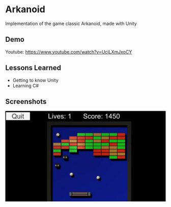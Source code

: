 # Arkanoid

Implementation of the game classic Arkanoid, made with Unity

## Demo

Youtube: https://www.youtube.com/watch?v=UcjLXmJxoCY

  
## Lessons Learned

- Getting to know Unity
- Learning C#


## Screenshots

![Gameplay](https://raw.githubusercontent.com/Monogenesis/Arkanoid/main/screenshots/gameplay.png)

  

